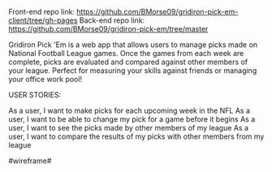 
Front-end repo link: https://github.com/BMorse09/gridiron-pick-em-client/tree/gh-pages
Back-end repo link: https://github.com/BMorse09/gridiron-pick-em/tree/master

Gridiron Pick 'Em is a web app that allows users to manage picks made on
National Football League games. Once the games from each week are complete,
picks are evaluated and compared against other members of your league. Perfect
for measuring your skills against friends or managing your office work pool!

USER STORIES:

As a user, I want to make picks for each upcoming week in the NFL
As a user, I want to be able to change my pick for a game before it begins
As a user, I want to see the picks made by other members of my league
As a user, I want to compare the results of my picks with other members from
my league

#wireframe#
